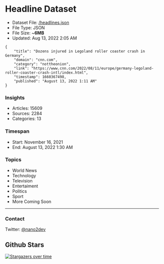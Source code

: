 # Headline Dataset

- Dataset File: [/headlines.json](https://raw.githubusercontent.com/fwd/news/master/headlines.json) 
- File Type: JSON
- File Size: ~**6MB**
- Updated: Aug 13, 2022 2:05 AM

```
{
    "title": "Dozens injured in Legoland roller coaster crash in Germany",
    "domain": "cnn.com",
    "category": "nottheonion",
    "link": "https://www.cnn.com/2022/08/11/europe/germany-legoland-roller-coaster-crash-intl/index.html",
    "timestamp": 1660367498,
    "published": "August 13, 2022 1:11 AM"
}
```

### Insights

- Articles: 15609
- Sources: 2284
- Categories: 13

### Timespan

- Start: November 16, 2021
- End: August 13, 2022 1:30 AM

### Topics

- World News
- Technology
- Television
- Entertaiment
- Politics
- Sport
- More Coming Soon

---

### Contact 

Twitter: [@nano2dev](https://twitter.com/nano2dev)

## Github Stars

[![Stargazers over time](https://starchart.cc/fwd/news.svg)](https://starchart.cc/fwd/news)
	
